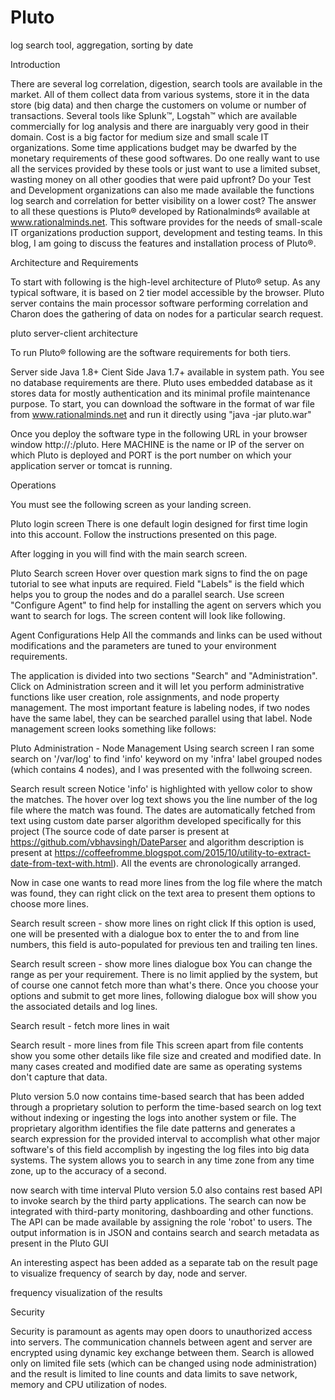 # Pluto 
<Need Help to make it grow>
log search tool, aggregation, sorting by date

Introduction

There are several log correlation, digestion, search tools are available in the market. All of them collect data from various systems, store it in the data store (big data) and then charge the customers on volume or number of transactions. Several tools like Splunk™, Logstah™ which are available commercially for log analysis and there are inarguably very good in their domain.
Cost is a big factor for medium size and small scale IT organizations. Some time applications budget may be dwarfed by the monetary requirements of these good softwares. Do one really want to use all the services provided by these tools or just want to use a limited subset, wasting money on all other goodies that were paid upfront? Do your Test and Development organizations can also me made available the functions log search and correlation for better visibility on a lower cost?
The answer to all these questions is Pluto® developed by Rationalminds® available at www.rationalminds.net. This software provides for the needs of small-scale IT organizations production support, development and testing teams. In this blog, I am going to discuss the features and installation process of Pluto®.

Architecture and Requirements

To start with following is the high-level architecture of Pluto® setup. As any typical software, it is based on 2 tier model accessible by the browser. Pluto server contains the main processor software performing correlation and Charon does the gathering of data on nodes for a particular search request.


pluto server-client architecture			





To run Pluto® following are the software requirements for both tiers.

Server side
Java 1.8+
Cient Side 
Java 1.7+ available in system path.
You see no database requirements are there. Pluto uses embedded database as it stores data for mostly authentication and its minimal profile maintenance purpose.
To start, you can download the software in the format of war file from www.rationalminds.net and run it directly using "java -jar pluto.war"

Once you deploy the software type in the following URL in your browser window http://<MACHINE>:<PORT>/pluto. Here MACHINE is the name or IP of the server on which Pluto is deployed and PORT is the port number on which your application server or tomcat is running.

Operations

You must see the following screen as your landing screen.


Pluto login screen
 There is one default login designed for first time login into this account. Follow the instructions presented on this page.

After logging in you will find with the main search screen.


Pluto Search screen
Hover over question mark signs to find the on page tutorial to see what inputs are required. Field "Labels" is the field which helps you to group the nodes and do a parallel search.
Use screen "Configure Agent" to find help for installing the agent on servers which you want to search for logs. The screen content will look like following.


Agent Configurations Help
All the commands and links can be used without modifications and the parameters are tuned to your environment requirements.

The application is divided into two sections "Search" and "Administration". Click on Administration screen and it will let you perform administrative functions like user creation, role assignments, and node property management. The most important feature is labeling nodes, if two nodes have the same label, they can be searched parallel using that label. Node management screen looks something like follows:


Pluto Administration - Node Management
Using search screen I ran some search on '/var/log' to find 'info' keyword on my 'infra' label grouped nodes (which contains 4 nodes), and I was presented with the follwoing screen.


Search result screen
Notice 'info' is highlighted with yellow color to show the matches. The hover over log text shows you the line number of the log file where the match was found. The dates are automatically fetched from text using custom date parser algorithm developed specifically for this project (The source code of date parser is present at https://github.com/vbhavsingh/DateParser and algorithm description is present at https://coffeefromme.blogspot.com/2015/10/utility-to-extract-date-from-text-with.html). All the events are chronologically arranged.

Now in case one wants to read more lines from the log file where the match was found, they can right click on the text area to present them options to choose more lines.


Search result screen - show more lines on right click
If this option is used, one will be presented with a dialogue box to enter the to and from line numbers, this field is auto-populated for previous ten and trailing ten lines.


Search result screen - show more lines dialogue box	
 You can change the range as per your requirement. There is no limit applied by the system, but of course one cannot fetch more than what's there.
Once you choose your options and submit to get more lines, following dialogue box will show you the associated details and log lines.


Search result - fetch more lines in wait

Search result - more lines from file
 This screen apart from file contents show you some other details like file size and created and modified date. In many cases created and modified date are same as operating systems don't capture that data.


Pluto version 5.0 now contains time-based search that has been added through a proprietary solution to perform the time-based search on log text without indexing or ingesting the logs into another system or file. The proprietary algorithm identifies the file date patterns and generates a search expression for the provided interval to accomplish what other major software's of this field accomplish by ingesting the log files into big data systems. The system allows you to search in any time zone from any time zone, up to the accuracy of a second.


now search with time interval
Pluto version 5.0 also contains rest based API to invoke search by the third party applications. The search can now be integrated with third-party monitoring, dashboarding and other functions. The API can be made available by assigning the role 'robot' to users. The output information is in JSON and contains search and search metadata as present in the Pluto GUI

An interesting aspect has been added as a separate tab on the result page to visualize frequency of search by day, node and server.


frequency visualization of the results

Security

Security is paramount as agents may open doors to unauthorized access into servers. The communication channels between agent and server are encrypted using dynamic key exchange between them.
Search is allowed only on limited file sets (which can be changed using node administration) and the result is limited to line counts and data limits to save network, memory and CPU utilization of nodes.

